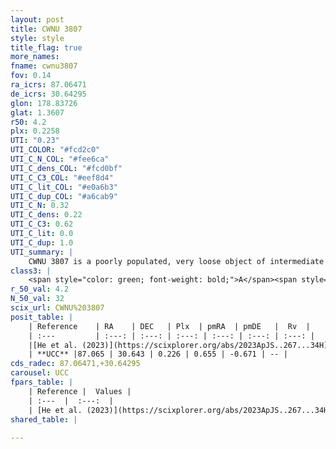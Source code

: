 ```yaml
---
layout: post
title: CWNU 3807
style: style
title_flag: true
more_names: 
fname: cwnu3807
fov: 0.14
ra_icrs: 87.06471
de_icrs: 30.64295
glon: 178.83726
glat: 1.3607
r50: 4.2
plx: 0.2258
UTI: "0.23"
UTI_COLOR: "#fcd2c0"
UTI_C_N_COL: "#fee6ca"
UTI_C_dens_COL: "#fcd0bf"
UTI_C_C3_COL: "#eef8d4"
UTI_C_lit_COL: "#e0a6b3"
UTI_C_dup_COL: "#a6cab9"
UTI_C_N: 0.32
UTI_C_dens: 0.22
UTI_C_C3: 0.62
UTI_C_lit: 0.0
UTI_C_dup: 1.0
UTI_summary: |
    CWNU 3807 is a poorly populated, very loose object of intermediate C3 quality. It was recently reported in the literature.
class3: |
    <span style="color: green; font-weight: bold;">A</span><span style="color: red; font-weight: bold;">C</span>
r_50_val: 4.2
N_50_val: 32
scix_url: CWNU%203807
posit_table: |
    | Reference    | RA    | DEC   | Plx  | pmRA  | pmDE   |  Rv  |
    | :---         | :---: | :---: | :---: | :---: | :---: | :---: |
    |[He et al. (2023)](https://scixplorer.org/abs/2023ApJS..267...34H) | 87.083 | 30.654 | 0.198 | 0.663 | -0.616 | -- |
    | **UCC** |87.065 | 30.643 | 0.226 | 0.655 | -0.671 | -- | 
cds_radec: 87.06471,+30.64295
carousel: UCC
fpars_table: |
    | Reference |  Values |
    | :---  |  :---:  |
    | [He et al. (2023)](https://scixplorer.org/abs/2023ApJS..267...34H) | `A0=1.8, m-M=13.0, logA=8.4` |
shared_table: |
    
---
```

